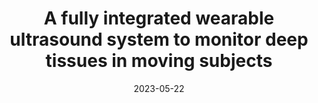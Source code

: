 ---
title: "A fully integrated wearable ultrasound system to monitor deep tissues in moving subjects"
collection: publications
permalink: /publication/2023-Ultrasound
authors: Muyang Lin*, Ziyang Zhang*, Xiaoxiang Gao*, Yizhou Bian, Ray S. Wu, Geonho Park, Zhiyuan Lou, Zhuorui Zhang, Xiangchen Xu, Xiangjun Chen, Andrea Kang, Xinyi Yang, Wentong Yue, Lu Yin, Chonghe Wang, Baiyan Qi, Sai Zhou, Hongjie Hu, Hao Huang, Mohan Li, Yue Gu, Jing Mu, Albert Yang, Amer Yaghi, Yimu Chen, Yusheng Lei, Chengchangfeng Lu, Ruotao Wang, Joseph Wang, Shu Xiang, Erik B. Kistler, Nuno Vasconcelos & Sheng Xu
date: 2023-05-22
excerpt: Muyang Lin*, Ziyang Zhang*, and Xiaoxiang Gao* contributed equally to this work.
venue: 'Nature Biotechnology'
paperurl: 'https://www.nature.com/articles/s41587-023-01800-0'
---